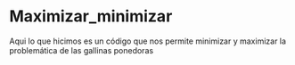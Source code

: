 # Maximizar_minimizar
Aqui lo que hicimos es un código que nos permite minimizar y maximizar la problemática de las gallinas ponedoras
